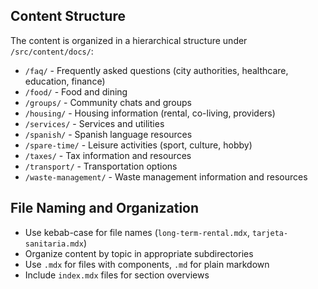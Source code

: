 ## Content Structure

The content is organized in a hierarchical structure under `/src/content/docs/`:
- `/faq/` - Frequently asked questions (city authorities, healthcare, education, finance)
- `/food/` - Food and dining
- `/groups/` - Community chats and groups
- `/housing/` - Housing information (rental, co-living, providers)
- `/services/` - Services and utilities
- `/spanish/` - Spanish language resources
- `/spare-time/` - Leisure activities (sport, culture, hobby)
- `/taxes/` - Tax information and resources
- `/transport/` - Transportation options
- `/waste-management/` - Waste management information and resources

## File Naming and Organization

- Use kebab-case for file names (`long-term-rental.mdx`, `tarjeta-sanitaria.mdx`)
- Organize content by topic in appropriate subdirectories
- Use `.mdx` for files with components, `.md` for plain markdown
- Include `index.mdx` files for section overviews
